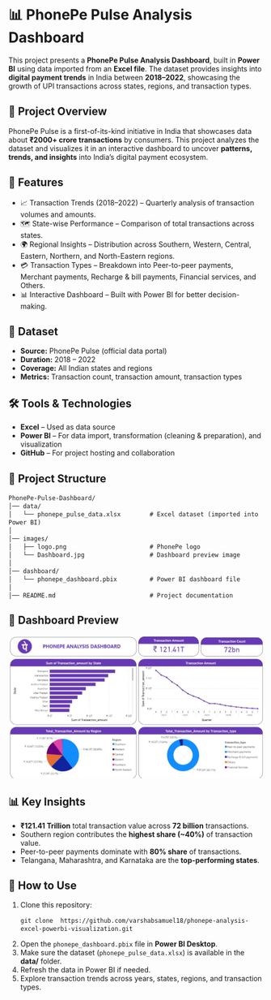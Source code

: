 
  <h1>📊 PhonePe Pulse Analysis Dashboard</h1>

  <p>
    This project presents a <strong>PhonePe Pulse Analysis Dashboard</strong>, built in 
    <strong>Power BI</strong> using data imported from an <strong>Excel file</strong>. 
    The dataset provides insights into <strong>digital payment trends</strong> in India 
    between <strong>2018–2022</strong>, showcasing the growth of UPI transactions across 
    states, regions, and transaction types.
  </p>

  <h2>📌 Project Overview</h2>
  <p>
    PhonePe Pulse is a first-of-its-kind initiative in India that showcases data about 
    <strong>₹2000+ crore transactions</strong> by consumers. This project analyzes the dataset 
    and visualizes it in an interactive dashboard to uncover <strong>patterns, trends, and insights</strong> 
    into India’s digital payment ecosystem.
  </p>

  <h2>🚀 Features</h2>
  <ul>
    <li>📈 <span class="highlight">Transaction Trends (2018–2022)</span> – Quarterly analysis of transaction volumes and amounts.</li>
    <li>🗺️ <span class="highlight">State-wise Performance</span> – Comparison of total transactions across states.</li>
    <li>🌍 <span class="highlight">Regional Insights</span> – Distribution across Southern, Western, Central, Eastern, Northern, and North-Eastern regions.</li>
    <li>💳 <span class="highlight">Transaction Types</span> – Breakdown into Peer-to-peer payments, Merchant payments, Recharge &amp; bill payments, Financial services, and Others.</li>
    <li>📊 <span class="highlight">Interactive Dashboard</span> – Built with Power BI for better decision-making.</li>
  </ul>

  <h2>📂 Dataset</h2>
  <ul>
    <li><strong>Source:</strong> PhonePe Pulse (official data portal)</li>
    <li><strong>Duration:</strong> 2018 – 2022</li>
    <li><strong>Coverage:</strong> All Indian states and regions</li>
    <li><strong>Metrics:</strong> Transaction count, transaction amount, transaction types</li>
  </ul>

  <h2>🛠️ Tools &amp; Technologies</h2>
  <ul>
    <li><strong>Excel</strong> – Used as data source</li>
    <li><strong>Power BI</strong> – For data import, transformation (cleaning &amp; preparation), and visualization</li>
    <li><strong>GitHub</strong> – For project hosting and collaboration</li>
  </ul>

  <h2>📁 Project Structure</h2>
  <pre><code>PhonePe-Pulse-Dashboard/
│── data/
│   └── phonepe_pulse_data.xlsx        # Excel dataset (imported into Power BI)
│
│── images/
│   ├── logo.png                       # PhonePe logo
│   └── Dashboard.jpg                  # Dashboard preview image
│
│── dashboard/
│   └── phonepe_dashboard.pbix         # Power BI dashboard file
│
│── README.md                          # Project documentation
</code></pre>

  <h2>📸 Dashboard Preview</h2>
  <div class="preview">
    <img src="images/Dashboard.jpg" alt="PhonePe Pulse Dashboard Preview" />
  </div>

  <h2>📊 Key Insights</h2>
  <ul>
    <li><strong>₹121.41 Trillion</strong> total transaction value across <strong>72 billion</strong> transactions.</li>
    <li>Southern region contributes the <strong>highest share (~40%)</strong> of transaction value.</li>
    <li>Peer-to-peer payments dominate with <strong>80% share</strong> of transactions.</li>
    <li>Telangana, Maharashtra, and Karnataka are the <strong>top-performing states</strong>.</li>
  </ul>

  <h2>📌 How to Use</h2>
  <ol>
    <li>Clone this repository:
      <pre><code>git clone  https://github.com/varshabsamuel18/phonepe-analysis-excel-powerbi-visualization.git</code></pre>
    </li>
    <li>Open the <code>phonepe_dashboard.pbix</code> file in <strong>Power BI Desktop</strong>.</li>
    <li>Make sure the dataset (<code>phonepe_pulse_data.xlsx</code>) is available in the <strong>data/</strong> folder.</li>
    <li>Refresh the data in Power BI if needed.</li>
    <li>Explore transaction trends across years, states, regions, and transaction types.</li>
  </ol>

</body>
</html>
